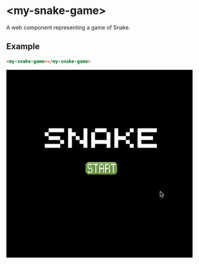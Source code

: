 # &lt;my-snake-game&gt;

A web component representing a game of Snake.

## Example

```html
<my-snake-game></my-snake-game>
```

![Example](../../../images/my-snake-game.gif)